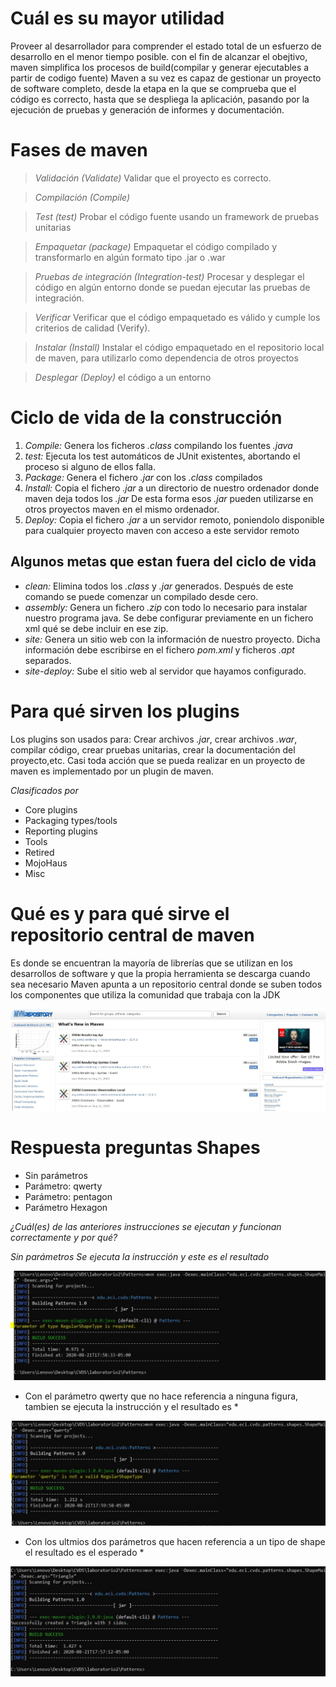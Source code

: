 # Cuál es su mayor utilidad

Proveer al desarrollador para comprender el estado total de un esfuerzo de desarrollo en el menor tiempo posible.
con el fin de alcanzar el obejtivo, maven simplifica los procesos de build(compilar y generar ejecutables a partir de codigo fuente)
Maven a su vez es capaz de gestionar un proyecto de software completo, desde la etapa en la que se comprueba que el código es correcto, hasta que se despliega la aplicación, 
pasando por la ejecución de pruebas y generación de informes y documentación.

# Fases de maven

> *Validación (Validate)*
>  Validar que el proyecto es correcto.

> *Compilación (Compile)*

> *Test (test)*
> Probar el código fuente usando un framework de pruebas unitarias

> *Empaquetar (package)*
> Empaquetar el código compilado y transformarlo en algún formato tipo .jar o .war

> *Pruebas de integración (Integration-test)*
> Procesar y desplegar el código en algún entorno donde se puedan ejecutar las pruebas de integración.

> *Verificar*
> Verificar que el código empaquetado es válido y cumple los criterios de calidad (Verify).

> *Instalar (Install)*
> Instalar el código empaquetado en el repositorio local de maven, para utilizarlo como dependencia de otros proyectos

> *Desplegar (Deploy)*
> el código a un entorno

# Ciclo de vida de la construcción

1. *Compile:* Genera los ficheros *.class* compilando los fuentes *.java*
2. *test:* Ejecuta los test automáticos de JUnit existentes, abortando el proceso si alguno de ellos falla.
3. *Package:* Genera el fichero *.jar* con los *.class* compilados
4. *Install:* Copia el fichero *.jar* a un directorio de nuestro ordenador donde maven deja todos los *.jar* De esta forma esos *.jar* pueden utilizarse en otros proyectos maven en el mismo ordenador.
5. *Deploy:* Copia el fichero *.jar* a un servidor remoto, poniendolo disponible para cualquier proyecto maven con acceso a este servidor remoto

## Algunos metas que estan fuera del ciclo de vida
+ *clean:* Elimina todos los *.class* y *.jar* generados. Después de este comando se puede comenzar un compilado desde cero.
+ *assembly:* Genera un fichero *.zip* con todo lo necesario para instalar nuestro programa java. Se debe configurar previamente en un fichero xml qué se debe incluir en ese zip.
+ *site:* Genera un sitio web con la información de nuestro proyecto. Dicha información debe escribirse en el fichero *pom.xml* y ficheros *.apt* separados.
+ *site-deploy:* Sube el sitio web al servidor que hayamos configurado.


# Para qué sirven los plugins

Los plugins son usados para: Crear archivos *.jar*, crear archivos *.war*, compilar código, crear pruebas unitarias, crear la documentación del proyecto,etc.
Casi toda acción que se pueda realizar en un proyecto de maven es implementado por un plugin de maven.

*Clasificados por*
* Core plugins
* Packaging types/tools
* Reporting plugins
* Tools
* Retired
* MojoHaus
* Misc


# Qué es y para qué sirve el repositorio central de maven

Es donde se encuentran la mayoría de librerías que se utilizan en los desarrollos de software y que la propia herramienta se descarga
cuando sea necesario
Maven apunta a un repositorio central donde se suben todos los componentes que utiliza la comunidad que trabaja con la JDK

![](main.jpg)	


# Respuesta  preguntas Shapes
>
* Sin parámetros
* Parámetro: qwerty
* Parámetro: pentagon
* Parámetro Hexagon
>
*¿Cuál(es) de las anteriores instrucciones se ejecutan y funcionan correctamente y por qué?*

*Sin parámetros Se ejecuta la instrucción y este es el resultado*

![](NoParameters.JPG)

* Con el parámetro qwerty que no hace referencia a ninguna figura, tambien se ejecuta la instrucción y el resultado es *

![](qwerty.JPG)

* Con los ultmios dos parámetros que hacen referencia a un tipo de shape el resultado es el esperado *

![](SuccessTriangle.JPG)


